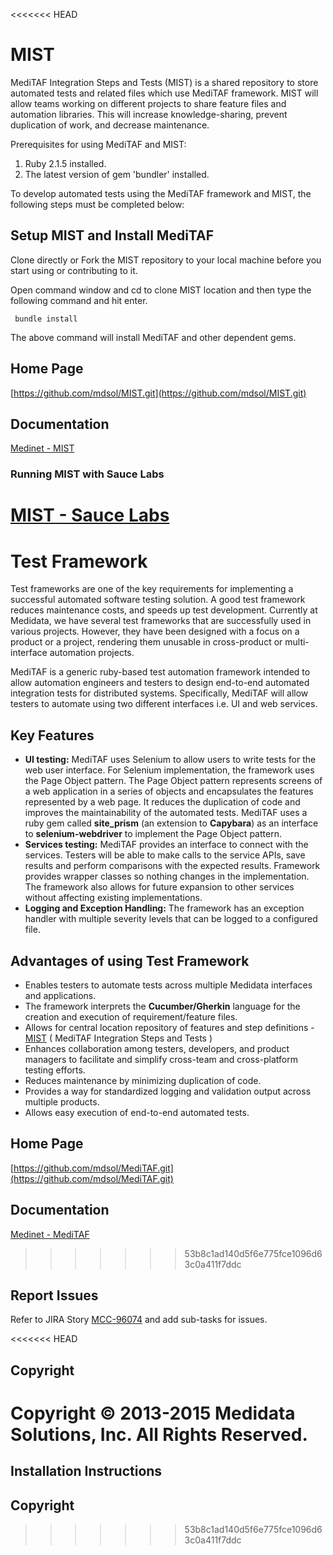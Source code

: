 <<<<<<< HEAD
# MIST
MediTAF Integration Steps and Tests (MIST) is a shared repository to store automated tests and related files which use MediTAF framework. MIST will allow teams working on different projects to share feature files and automation libraries. This will increase knowledge-sharing, prevent duplication of work, and decrease maintenance.

Prerequisites for using MediTAF and MIST:

1. Ruby 2.1.5 installed.
2. The latest version of gem 'bundler' installed.

To develop automated tests using the MediTAF framework and MIST, the following steps must be completed below:

## Setup MIST and Install MediTAF

Clone directly or Fork the MIST repository to your local machine before you start using or contributing to it.

Open command window and cd to clone MIST location and then type the following command and hit enter.

     bundle install

  The above command will install MediTAF and other dependent gems.

## Home Page
  [https://github.com/mdsol/MIST.git](https://github.com/mdsol/MIST.git)

## Documentation
  [Medinet - MIST](https://sites.google.com/a/mdsol.com/knowledgebase/home/departments/r-d/sqa/utilities/meditaf/mist-meditaf-integration-steps-and-tests)

### Running MIST with Sauce Labs
[MIST - Sauce Labs](https://sites.google.com/a/mdsol.com/knowledgebase/home/departments/r-d/sqa/utilities/meditaf/mist-meditaf-integration-steps-and-tests/using-sauce-labs-with-mist)
=======
# Test Framework

Test frameworks are one of the key requirements for implementing a successful automated software testing solution. A good test framework reduces maintenance costs, and speeds up test development. Currently at Medidata, we have several test frameworks that are successfully used in various projects. However, they have been designed with a focus on a product or a project, rendering them unusable in cross-product or multi-interface automation projects.

MediTAF is a generic ruby-based test automation framework intended to allow automation engineers and testers to design end-to-end automated integration tests for distributed systems. Specifically, MediTAF will allow testers to automate using two different interfaces i.e. UI and web services.


## Key Features

  * **UI testing:** MediTAF uses Selenium to allow users to write tests for the web user interface. For Selenium implementation, the framework uses the Page Object pattern. The Page Object pattern represents screens of a web application in a series of objects and encapsulates the features represented by a web page. It reduces the duplication of code and improves the maintainability of the automated tests. MediTAF uses a ruby gem called **site_prism** (an extension to **Capybara**) as an interface to **selenium-webdriver** to implement the Page Object pattern.
  * **Services testing:** MediTAF provides an interface to connect with the services. Testers will be able to make calls to the service APIs, save results and perform comparisons with the expected results. Framework provides wrapper classes so nothing changes in the implementation. The framework also allows for future expansion to other services without affecting existing implementations.
  * **Logging and Exception Handling:** The framework has an exception handler with multiple severity levels that can be logged to a configured file.


## Advantages of using Test Framework

 * Enables testers to automate tests across multiple Medidata interfaces and applications.
 * The framework interprets the **Cucumber/Gherkin** language for the creation and execution of requirement/feature files.
 * Allows for central location repository of features and step definitions - [MIST](https://github.com/mdsol/MIST.git) ( MediTAF Integration Steps and Tests )
 * Enhances collaboration among testers, developers, and product managers to facilitate and simplify cross-team and cross-platform testing efforts.
 * Reduces maintenance by minimizing duplication of code.
 * Provides a way for standardized logging and validation output across multiple products.
 * Allows easy execution of end-to-end automated tests.


## Home Page
  [https://github.com/mdsol/MediTAF.git](https://github.com/mdsol/MediTAF.git)

## Documentation
  [Medinet - MediTAF](https://sites.google.com/a/mdsol.com/knowledgebase/home/departments/r-d/sqa/utilities/MediTAF)
>>>>>>> 53b8c1ad140d5f6e775fce1096d63c0a411f7ddc

## Report Issues
Refer to JIRA Story [MCC-96074](https://medidata.atlassian.net/browse/MCC-96074) and add sub-tasks for issues.

<<<<<<< HEAD
## Copyright

Copyright © 2013-2015 Medidata Solutions, Inc. All Rights Reserved.
=======
## Installation Instructions


## Copyright

>>>>>>> 53b8c1ad140d5f6e775fce1096d63c0a411f7ddc
